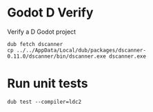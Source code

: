# Godot D Verify
Verify a D Godot project



```
dub fetch dscanner
cp ../../AppData/Local/dub/packages/dscanner-0.11.0/dscanner/bin/dscanner.exe dscanner.exe
```

# Run unit tests

```
dub test --compiler=ldc2
```
